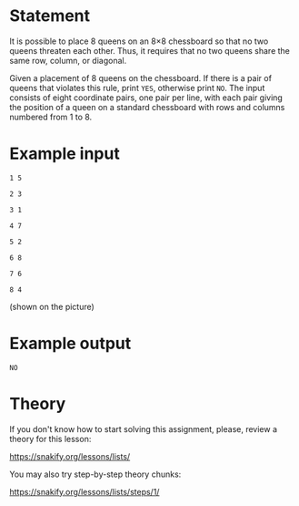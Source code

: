 # Statement

It is possible to place 8 queens on an 8×8 chessboard so that no two queens threaten each other. Thus, it requires that no two queens share the same row, column, or diagonal.  

Given a placement of 8 queens on the chessboard. If there is a pair of queens that violates this rule, print `YES`, otherwise print `NO`. The input consists of eight coordinate pairs, one pair per line, with each pair giving the position of a queen on a standard chessboard with rows and columns numbered from 1 to 8.

 

# Example input

```
1 5
```

```
2 3
```

```
3 1
```

```
4 7
```

```
5 2
```

```
6 8
```

```
7 6
```

```
8 4
```

(shown on the picture)

# Example output

```
NO
```

# Theory

If you don't know how to start solving this assignment, please, review a theory for this lesson:

https://snakify.org/lessons/lists/ 


You may also try step-by-step theory chunks:

https://snakify.org/lessons/lists/steps/1/